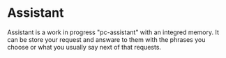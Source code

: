 # Assistant
Assistant is a work in progress "pc-assistant" with an integred memory.
It can be store your request and answare to them with the phrases you choose or what you usually say next of that requests.
